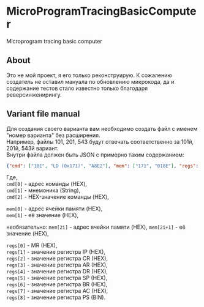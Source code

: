 ﻿# MicroProgramTracingBasicComputer
Microprogram tracing basic computer

## About
Это не мой проект, я его только реконструирую. К сожалению создатель не оставил мануала по обновлению микрокода, да и содержание тестов стало известно только благодаря реверсинженирингу.

## Variant file manual
Для создания своего варианта вам необходимо создать файл с именем "номер варианта" без расширения.  
Например, файлы 101, 201, 543 будут отвечать соответственно за 101й, 201й, 543й вариант.  
Внутри файла должен быть JSON с примерно таким содержанием:  
```json
{"cmd": ["18E", "LD (0x171)", "A8E2"], "mem": ["171", "018E"], "regs": ["0000000000", "18E", "1B3B", "24A", "E927", "5AF", "868E", "DF91", "0011"]}
```

Где,  
`cmd[0]` - адрес команды (HEX),  
`cmd[1]` - мнемоника (String),  
`cmd[2]` - HEX-значение команды (HEX),  

`mem[0]` - адрес ячейки памяти (HEX),  
`mem[1]` - её значение (HEX),  

необязательно: `mem[2i]` - адрес ячейки памяти (HEX), `mem[2i+1]` - её значение (HEX),

`regs[0]` - MR (HEX),  
`regs[1]` - значение регистра IP (HEX),  
`regs[2]` - значение регистра CR (HEX),  
`regs[3]` - значение регистра AR (HEX),  
`regs[4]` - значение регистра DR (HEX),  
`regs[5]` - значение регистра SP (HEX),  
`regs[6]` - значение регистра BR (HEX),  
`regs[7]` - значение регистра AC (HEX),  
`regs[8]` - значение регистра PS (BIN).  